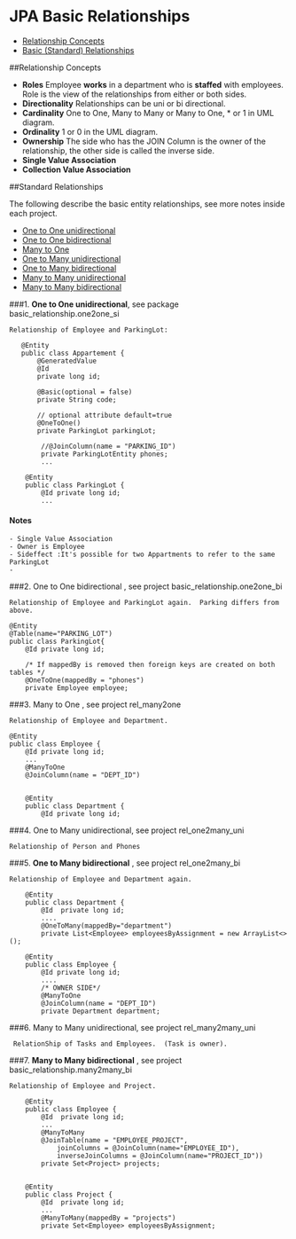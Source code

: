 JPA Basic Relationships
============================================

 - [Relationship Concepts](#CP)    
 - [Basic (Standard) Relationships](#SR)
 
 
##<a name="CP">Relationship Concepts</a>

- **Roles**  Employee **works** in a department who is **staffed** with employees. Role is the view of the relationships from either or both sides.
- **Directionality** Relationships can be uni or bi directional.
- **Cardinality** One to One, Many to Many or Many to One, * or 1 in UML diagram.
- **Ordinality** 1 or 0 in the UML diagram.
- **Ownership** The side who has the JOIN Column is the owner of the relationship, the other side is called the inverse side.
- **Single Value Association**
- **Collection Value Association** 


##<a name="SR">Standard Relationships</a>

The following describe the basic entity relationships, see more notes inside each project.

* [One to One unidirectional](#SRO2OU)
* [One to One bidirectional](#SRO2OB)   
* [Many to One](#SRM2O)
* [One to Many unidirectional](#SRO2MU)
* [One to Many bidirectional](#SRO2MB)   
* [Many to Many unidirectional](#SRM2MU)
* [Many to Many bidirectional](#SRM2MB)   


###1. **<a name="SRO2OU">One to One unidirectional</a>**, see package basic_relationship.one2one_si

    Relationship of Employee and ParkingLot:
    
       @Entity
       public class Appartement {
           @GeneratedValue
           @Id
           private long id;
       
           @Basic(optional = false)
           private String code;
       
           // optional attribute default=true
           @OneToOne()
           private ParkingLot parkingLot;
           
            //@JoinColumn(name = "PARKING_ID")
            private ParkingLotEntity phones;
            ...

        @Entity
        public class ParkingLot {
            @Id private long id;
            ...
#### Notes
    - Single Value Association
    - Owner is Employee
    - Sideffect :It's possible for two Appartments to refer to the same ParkingLot
    - 

    
###2.  <a name="SRO2OB">One to One bidirectional</a> , see project basic_relationship.one2one_bi 

    Relationship of Employee and ParkingLot again.  Parking differs from above.
    
    @Entity
    @Table(name="PARKING_LOT")
    public class ParkingLot{    
        @Id private long id;
        
        /* If mappedBy is removed then foreign keys are created on both tables */
        @OneToOne(mappedBy = "phones")
        private Employee employee;

    
    
###3. <a name="SRM2O">Many to One</a> , see project rel_many2one

    Relationship of Employee and Department.
    
    @Entity
    public class Employee {    
        @Id private long id;
        ...    
        @ManyToOne
        @JoinColumn(name = "DEPT_ID")
        
        
        @Entity
        public class Department {
            @Id private long id;

    
    
###4. <a name="SRO2MU">One to Many unidirectional</a>, see project rel_one2many_uni

    Relationship of Person and Phones
    
    
###5. <a name="SRO2MB">**One to Many bidirectional**</a> , see project rel_one2many_bi

    Relationship of Employee and Department again.
    
        @Entity
        public class Department {        
            @Id  private long id;
            ....
            @OneToMany(mappedBy="department")
            private List<Employee> employeesByAssignment = new ArrayList<>();

        @Entity
        public class Employee {        
            @Id private long id;
            ....
            /* OWNER SIDE*/
            @ManyToOne
            @JoinColumn(name = "DEPT_ID")
            private Department department;
    
    
    
###6. <a name="SRM2MU">Many to Many unidirectional</a>, see project rel_many2many_uni

     RelationShip of Tasks and Employees.  (Task is owner).
    
###7. <a name="SRM2MU">**Many to Many bidirectional**</a> , see project basic_relationship.many2many_bi

    Relationship of Employee and Project.
    
        @Entity
        public class Employee {
            @Id  private long id;
            ...
            @ManyToMany
            @JoinTable(name = "EMPLOYEE_PROJECT", 
                joinColumns = @JoinColumn(name="EMPLOYEE_ID"), 
                inverseJoinColumns = @JoinColumn(name="PROJECT_ID"))
            private Set<Project> projects;
            
            
        @Entity
        public class Project {
            @Id  private long id;
            ...
            @ManyToMany(mappedBy = "projects")
            private Set<Employee> employeesByAssignment;

